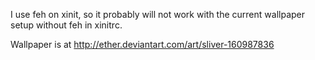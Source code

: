 I use feh on xinit, so it probably will not work with the current wallpaper setup without feh in xinitrc. 

Wallpaper is at http://ether.deviantart.com/art/sliver-160987836
